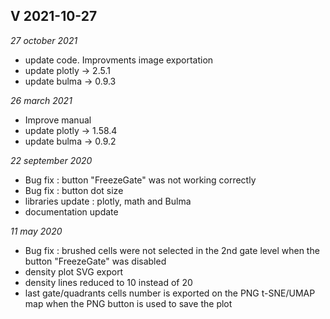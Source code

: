 ## V 2021-10-27

*27 october 2021*

- update code. Improvments image exportation
- update plotly -> 2.5.1
- update bulma -> 0.9.3

*26 march 2021*

- Improve manual
- update plotly -> 1.58.4
- update bulma -> 0.9.2

*22 september 2020*

- Bug fix : button "FreezeGate" was not working correctly
- Bug fix : button dot size
- libraries update : plotly, math and Bulma
- documentation update

*11 may 2020*

- Bug fix : brushed cells were not selected in the 2nd gate level when the button "FreezeGate" was disabled
- density plot SVG export
- density lines reduced to 10 instead of 20
- last gate/quadrants cells number is exported on the PNG t-SNE/UMAP map when the PNG button is used to save the plot

